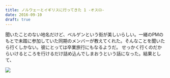 ```yaml
---
title: ノルウェーとイギリスに行ってきた 1 -オスロ-
date: 2016-09-10
draft: true
---
```


聞いたことのない地名だけど、ベルゲンという街が美しいらしい。一緒のPMのもとで未踏に参加していた同期のメンバーが教えてくれた。そんなことを聞いたら行くしかない。彼にとっては卒業旅行にもなるようだ。
せっかく行くのだからいけるところを行けるだけ詰め込んでしまおうという話になった。結果として、


![](https://farm9.staticflickr.com/8494/29516555971_3e9cd6524e_h.jpg)